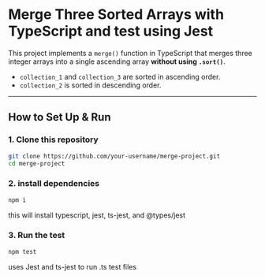 # Merge Three Sorted Arrays with TypeScript and test using Jest

This project implements a `merge()` function in TypeScript that merges three integer arrays into a single ascending array **without using `.sort()`**.

- `collection_1` and `collection_3` are sorted in ascending order.
- `collection_2` is sorted in descending order.

---

## How to Set Up & Run

### 1. Clone this repository

```bash
git clone https://github.com/your-username/merge-project.git
cd merge-project
```

### 2. install dependencies

```bash
npm i
```
this will install typescript, jest, ts-jest, and @types/jest

### 3. Run the test

```bash
npm test
```
uses Jest and ts-jest to run .ts test files

